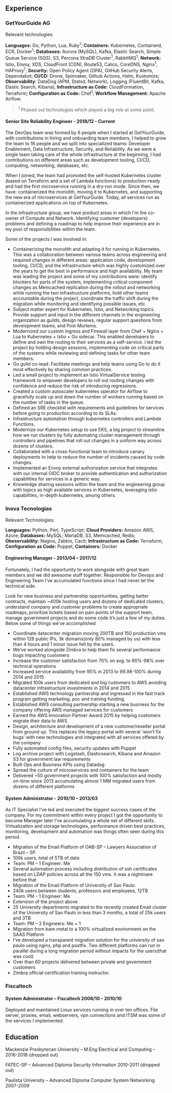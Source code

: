 ## Experience

### GetYourGuide AG

Relevant technologies:

**Languages:** Go, Python, Lua, Ruby<sup>1</sup>; **Containers:** Kubernetes, Containerd, ECR, Docker<sup>1</sup>; **Databases:** Aurora (MySQL), Kafka, Elastic Search, Simple Queue Service (SQS), S3, Percona XtraDB Cluster<sup>1</sup>, RabbitMQ<sup>1</sup>; **Network:** Istio, Envoy, XDS, CloudFront (CDN), Route53, Calico, CoreDNS, Nginx<sup>1</sup>, HAProxy<sup>1</sup>; **Security:** Open Policy Agent (OPA), GitHub Security Alerts, Dependabot; **CI/CD:** Drone, Spinnaker, Github Actions, Helm, Kustomize; **Observability:** DataDog (APM, Statsd, Network), Logging (FluentBit, Kafka, Elastic Search, Kibana); **Infrastructure as Code:** CloudFormation, Terraform; **Configuration as Code:** Chef<sup>1</sup>; **Workflow Management:** Apache Airflow.

> <sup>1</sup> Phased out technologies which played a big role at some point.

#### Senior Site Reliability Engineer - 2018/12 - Current

The DevOps team was formed by 6 people when I started at GetYourGuide, with contributions in hiring and onboarding team members, I helped to grow the team to 16 people and we split into specialized teams: Developer Enablement, Data Infrastructure, Security, and Reliability. As we were a single team taking care of the whole infrastructure at the beginning, I had contributions on different areas such as development tooling, CI/CD, computing, networking, databases, etc.

When I joined, the team had promoted the self-hosted Kubernetes cluster (based on Terraform and a set of Lambda functions) to production-ready and had the first microservice running in a dry-run mode. Since then, we have: containerized the monolith, moving it to Kubernetes, and supporting the new era of microservices at GetYourGuide. Today, all services run as containerized applications on top of Kubernetes.

In the infrastructure group, we have product areas in which I'm the co-owner of Compute and Network. Identifying customer (developers) problems and defining a roadmap to help improve their experience are in my pool of responsibilities within the team.

Some of the projects I was involved in:

-   Containerizing the monolith and adapting it for running in Kubernetes. This was a collaboration between various teams across engineering and required changes in different areas: application code, development tooling, CI/CD, and the infrastructure which was highly customized over the years to get the best in performance and high availability. My team was leading the project and some of my contributions were: identify blockers for parts of the system, implementing critical component changes as Memcached replication during the rollout and networking while running the two infrastructure platforms, hold other teams accountable during the project, coordinate the traffic shift during the migration while monitoring and identifying possible issues, etc.
-   Subject matter expert for Kubernetes, Istio, and Networking topics. Provide support and input in the different channels in the engineering organization as guilds, design reviews, regular support questions from development teams, and Post Mortems.
-   Modernized our custom Ingress and Firewall layer from Chef + Nginx + Lua to Kubernetes + Istio + Go sidecar. This enabled developers to define and own the routing to their services as a self-service. I led the project by holding design sessions, implementing code on critical parts of the systems while reviewing and defining tasks for other team members.
-   Go guild co-lead. Facilitate meetings and help teams using Go to do it most effectively by sharing common practices.
-   Led a small project to implement an Istio VirtualService testing framework to empower developers to roll out routing changes with confidence and reduce the risk of introducing regressions.
-   Created a custom autoscaler kubernetes operator for Airflow to gracefully scale up and down the number of workers running based on the number of tasks in the queue.
-   Defined an SRE checklist with requirements and guidelines for services before going to production according to its SLAs.
-   Infrastructure automation through kubernetes controllers and Lambda Functions.
-   Modernize our Kubernetes setup to use EKS, a big project to streamline how we run clusters by fully automating cluster management through controllers and pipelines that roll out changes in a uniform way across dozens of clusters.
-   Collaborated with a cross-functional team to introduce canary deployments to help to reduce the number of incidents caused by code changes.
-   Implemented an Envoy external authorization service that integrates with our internal OIDC broker to provide authentication and authorization capabilities for services in a generic way.
-   Knowledge sharing sessions within the team and the engineering group with topics as high available services in Kubernetes, leveraging istio capabilities, in-depth kubernetes, among others.

### Inova Tecnologias

Relevant Technologies:

**Languages:** Python, Perl, TypeScript; **Cloud Providers:** Amazon AWS, Azure; **Databases:** MySQL; MariaDB, S3, Memcached, Redis; **Obeservability:** Nagios, Zabbix, Cacti; **Infrastructure as Code:** Terraform; **Configuration as Code:** Puppet; **Containers:** Docker

#### Engineering Manager - 2013/04 – 2017/12

Fortunately, I had the opportunity to work alongside with great team members and we did awesome stuff together. Responsible for Devops and Engineering Team I’ve accumulated functions since I had never let the technical side.

Look for new business and partnership opportunities, getting better contracts, maintain ~400k hosting users and dozens of dedicated clusters, understand company and customer problems to create appropriate roadmaps, prioritize tickets based on pain points of the support team, manage government projects and do some code it’s just a few of my duties. Below some of things we’ve accomplished

-   Coordinate datacenter migration moving 200TB and 150 production vms within 128 public IPs, 3k domains(only 80% managed by us) with less than 4 hours and 1 minor issue felt by the users.
-   We’ve worked alongside Zimbra to help them fix several performance bugs impacting customers
-   Increase the customer satisfaction from 70% on avg. to 90%-98% over technical operations
-   Increased service availability from 95% in 2013 to 99.98-100% during 2014 and 2015
-   Migrated 100k users from dedicated and big customers to AWS avoiding datacenter infrastructure investments in 2014 and 2015
-   Established AWS technology partnership and ingressed in the fast track program getting marketing, poc and training funding.
-   Established AWS consulting partnership starting a new business for the company offering AWS managed services for customers
-   Earned the AWS Innovation Partner Award 2015 by helping customers migrate their data to AWS
-   Design, architecture and development of a new customer/reseller portal from ground up. This replaces the legacy portal with several ‘won’t fix bugs’ with new technologies and integrated with all services offered by the company
-   Fully automated config files, security updates with Puppet
-   Log archive project with Logstash, Elasticsearch, Kibana and Amazon S3 for government law requirements
-   Built Ops and Business KPIs using Datadog
-   Spread the culture of microservices and containers for the team
-   Delivered ~50 government projects with 100% satisfaction and mostly on-time since 2013 accumulating almost 1 MM migrated users from dozens of different platforms

#### System Administrator - 2010/10 – 2013/03

As IT Specialist I’ve led and executed the biggest success cases of the company. For my commitment within every project I got the opportunity to become Manager later I’ve accumulating a whole set of different skills. Virtualization and storage technologies, performance driven best practices, monitoring, development and automation was things often seen during this period.

-   Migration of the Email Platform of OAB-SP – Lawyers Association of Brazil – SP.
-   100k users, total of 5TB of data
-   Team: PM – 1 Engineer: Me
-   Several automation process including distribution of ssh certificates based on LDAP policies across all the 150 vms. It was a nightmare before that
-   Migration of the Email Platform of University of Sao Paulo.
-   240k users between students, professors and employees, 12TB
-   Team: PM – 1 Engineer: Me
-   Extension of the project above
-   25 University departments migrated to the recently created Email cluster of the University of Sao Paulo in less than 3 months, a total of 25k users and 3TB
-   Team: PM – 2 Engineers: Me + 1
-   Migration from bare metal to a 100% virtualized environment on the SAAS Platform
-   I’ve developed a transparent migration solution for the university of sao paulo using nginx, php and postfix. Two different platforms can run in parallel during a long migration period without impacts for the users(that was cool)
-   Over than 60 projects delivered between private and government customers
-   Zimbra official certification training instructor.

### Fiscaltech

#### System Administrator – Fiscaltech 2008/10 – 2010/10

Deployed and maintained Linux services running in over ten offices. File server, proxies, email, webservers, vpn connections and ITSM was some of the services I implemented.

## Education

Mackenzie Presbyterian University – M.Eng Electrical and Computing – 2016-2018 (dropped out)

FATEC-SP – Advanced Diploma Security Information  2010-2011 (dropped out)

Paulista University – Advanced Diploma Computer System Networking  2007-2009
